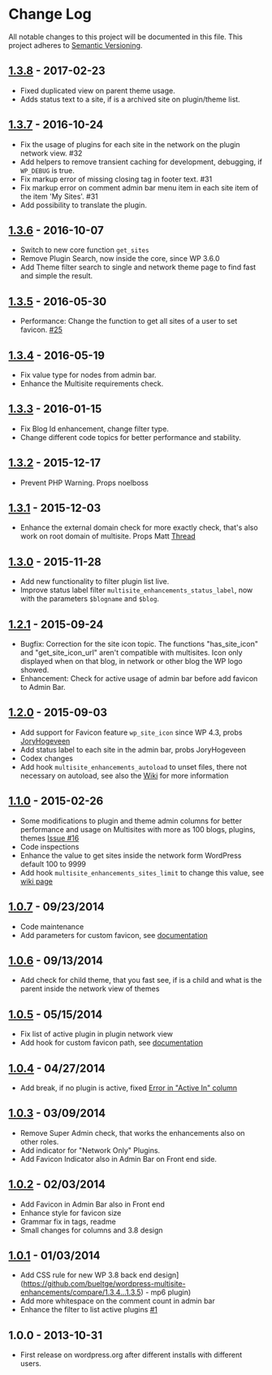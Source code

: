 # Change Log
All notable changes to this project will be documented in this file. This project adheres to [Semantic Versioning](http://semver.org/).

## [1.3.8](https://github.com/bueltge/wordpress-multisite-enhancements/compare/1.3.7...1.3.8) - 2017-02-23
* Fixed duplicated view on parent theme usage.
* Adds status text to a site, if is a archived site on plugin/theme list.

## [1.3.7](https://github.com/bueltge/wordpress-multisite-enhancements/compare/1.3.6...1.3.7) - 2016-10-24
* Fix the usage of plugins for each site in the network on the plugin network view. #32
* Add helpers to remove transient caching for development, debugging, if `WP_DEBUG` is true.
* Fix markup error of missing closing tag in footer text. #31
* Fix markup error on comment admin bar menu item in each site item of the item 'My Sites'. #31
* Add possibility to translate the plugin.

## [1.3.6](https://github.com/bueltge/wordpress-multisite-enhancements/compare/1.3.5...1.3.6) - 2016-10-07
* Switch to new core function `get_sites`
* Remove Plugin Search, now inside the core, since WP 3.6.0
* Add Theme filter search to single and network theme page to find fast and simple the result.

## [1.3.5](https://github.com/bueltge/wordpress-multisite-enhancements/compare/1.3.4...1.3.5) - 2016-05-30
* Performance: Change the function to get all sites of a user to set favicon. [#25](https://github.com/bueltge/wordpress-multisite-enhancements/issues/25)

## [1.3.4](https://github.com/bueltge/wordpress-multisite-enhancements/compare/1.3.3...1.3.4) - 2016-05-19
* Fix value type for nodes from admin bar.
* Enhance the Multisite requirements check.

## [1.3.3](https://github.com/bueltge/wordpress-multisite-enhancements/compare/1.3.2...1.3.3) - 2016-01-15
* Fix Blog Id enhancement, change filter type.
* Change different code topics for better performance and stability.

## [1.3.2](https://github.com/bueltge/wordpress-multisite-enhancements/compare/1.3.1...1.3.2) - 2015-12-17
* Prevent PHP Warning. Props noelboss

## [1.3.1](https://github.com/bueltge/wordpress-multisite-enhancements/compare/1.3.0...1.3.1) - 2015-12-03
* Enhance the external domain check for more exactly check, that's also work on root domain of multisite. Props Matt [Thread](https://wordpress.org/support/topic/main-blog-being-tagged-as-external-domain)

## [1.3.0](https://github.com/bueltge/wordpress-multisite-enhancements/compare/1.2.1...1.3.0) - 2015-11-28
* Add new functionality to filter plugin list live.
* Improve status label filter `multisite_enhancements_status_label`, now with the parameters `$blogname` and `$blog`.

## [1.2.1](https://github.com/bueltge/wordpress-multisite-enhancements/compare/1.2.0...1.2.1) - 2015-09-24
* Bugfix: Correction for the site icon topic. The functions "has_site_icon" and "get_site_icon_url" aren't compatible with multisites. Icon only displayed when on that blog, in network or other blog the WP logo showed.
* Enhancement: Check for active usage of admin bar before add favicon to Admin Bar.

## [1.2.0](https://github.com/bueltge/wordpress-multisite-enhancements/compare/1.1.0...1.2.0) - 2015-09-03
* Add support for Favicon feature `wp_site_icon` since WP 4.3, probs [JoryHogeveen](https://github.com/JoryHogeveen)
* Add status label to each site in the admin bar, probs JoryHogeveen
* Codex changes
* Add hook `multisite_enhancements_autoload` to unset files, there not necessary on autoload, see also the [Wiki](https://github.com/bueltge/wordpress-multisite-enhancements/wiki) for more information

## [1.1.0](https://github.com/bueltge/wordpress-multisite-enhancements/compare/1.0.7...1.1.0) - 2015-02-26
* Some modifications to plugin and theme admin columns for better performance and usage on Multisites with more as 100 blogs, plugins, themes [Issue #16](https://github.com/bueltge/wordpress-multisite-enhancements/pull/16)
* Code inspections
* Enhance the value to get sites inside the network form WordPress default 100 to 9999
* Add hook `multisite_enhancements_sites_limit` to change this value, see [wiki page](https://github.com/bueltge/wordpress-multisite-enhancements/wiki/Large-Network-Problem)

## [1.0.7](https://github.com/bueltge/wordpress-multisite-enhancements/compare/1.0.6...1.0.7) - 09/23/2014
* Code maintenance
* Add parameters for custom favicon, see [documentation](https://github.com/bueltge/WordPress-Multisite-Enhancements/wiki/Filter-Hook-for-Favicon-File-Path)

## [1.0.6](https://github.com/bueltge/wordpress-multisite-enhancements/compare/1.0.5...1.0.6) - 09/13/2014
* Add check for child theme, that you fast see, if is a child and what is the parent inside the network view of themes

## [1.0.5](https://github.com/bueltge/wordpress-multisite-enhancements/compare/1.0.4...1.0.5) - 05/15/2014
* Fix list of active plugin in plugin network view
* Add hook for custom favicon path, see [documentation](https://github.com/bueltge/WordPress-Multisite-Enhancements/wiki/Filter-Hook-for-Favicon-File-Path)

## [1.0.4](https://github.com/bueltge/wordpress-multisite-enhancements/compare/1.0.3...1.0.4) - 04/27/2014
* Add break, if no plugin is active, fixed [Error in "Active In" column](http://wordpress.org/support/topic/error-in-active-in-column)

## [1.0.3](https://github.com/bueltge/wordpress-multisite-enhancements/compare/1.0.2...1.0.3) - 03/09/2014
* Remove Super Admin check, that works the enhancements also on other roles.
* Add indicator for "Network Only" Plugins.
* Add Favicon Indicator also in Admin Bar on Front end side.

## [1.0.2](https://github.com/bueltge/wordpress-multisite-enhancements/compare/1.0.1...1.0.2) - 02/03/2014
 * Add Favicon in Admin Bar also in Front end
 * Enhance style for favicon size
 * Grammar fix in tags, readme
 * Small changes for columns and 3.8 design

## [1.0.1](https://github.com/bueltge/wordpress-multisite-enhancements/compare/1.0.0...1.0.1) - 01/03/2014
 * Add CSS rule for new WP 3.8 back end design](https://github.com/bueltge/wordpress-multisite-enhancements/compare/1.3.4...1.3.5) - mp6 plugin)
 * Add more whitespace on the comment count in admin bar
 * Enhance the filter to list active plugins [#1](https://github.com/bueltge/WordPress-Multisite-Enhancements/issues/1)


## 1.0.0 - 2013-10-31
* First release on wordpress.org after different installs with different users.